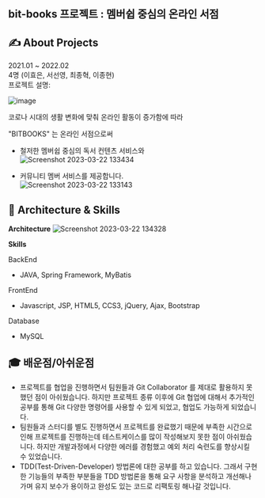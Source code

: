 ## bit-books 프로젝트 : 멤버쉽 중심의 온라인 서점

## ✍️  About Projects
2021.01 ~ 2022.02     
4명 (이효은, 서선영, 최종혁, 이종현)     
프로젝트 설명:     
  
![image](https://user-images.githubusercontent.com/16027417/226799384-c6e7c982-33f0-4038-9824-1d1b65539a48.png) 
        
코로나 시대의 생활 변화에 맞춰 온라인 활동이 증가함에 따라    
    
"BITBOOKS" 는 온라인 서점으로써     
- 철저한 멤버쉽 중심의 독서 컨텐츠 서비스와    
![Screenshot 2023-03-22 133434](https://user-images.githubusercontent.com/16027417/226803198-6351618d-19b0-4613-be71-c2504d509aef.png)
    
     
- 커뮤니티 멤버 서비스를 제공합니다.      
![Screenshot 2023-03-22 133143](https://user-images.githubusercontent.com/16027417/226803186-d9b85fb8-9701-40c8-9634-367c6a12404a.png)    



## 🔨  Architecture & Skills    
**Architecture**
![Screenshot 2023-03-22 134328](https://user-images.githubusercontent.com/16027417/226804173-a6b8c1ce-039d-4ab1-b050-2ab2a06e4bff.png)

**Skills**
    
BackEnd
-   JAVA, Spring Framework, MyBatis

FrontEnd
-   Javascript, JSP, HTML5, CCS3, jQuery, Ajax, Bootstrap

Database
-   MySQL




## 🎓  배운점/아쉬운점
-   프로젝트를 협업을 진행하면서 팀원들과 Git Collaborator 를 제대로 활용하지 못했던 점이 아쉬웠습니다. 하지만 프로젝트 종류 이후에 Git 협업에 대해서 추가적인 공부를 통해 Git 다양한 명령어를 사용할 수 있게 되었고, 협업도 가능하게 되었습니다.
- 팀원들과 스터디를 별도 진행하면서 프로젝트를 완료했기 때문에 부족한 시간으로 인해 프로젝트를 진행하는데 테스트케이스를 많이 작성해보지 못한 점이 아쉬웠습니다. 하지만 개발과정에서 다양한 에러를 경험했고 예외 처리 숙련도를 향상시킬 수 있었습니다. 
-   TDD(Test-Driven-Developer) 방법론에 대한 공부를 하고 있습니다. 그래서 구현한 기능들의 부족한 부분들을 TDD 방법론을 통해 요구 사항을 분석하고 개선해나가며 유지 보수가 용이하고 완성도 있는 코드로 리팩토링 해나갈 것입니다.  


